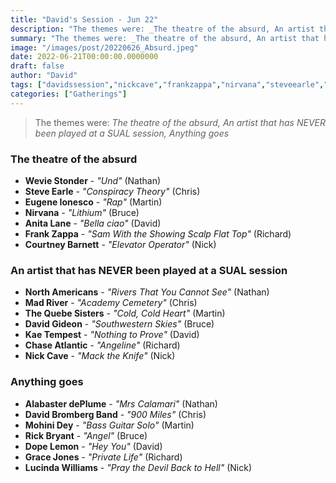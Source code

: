 ```yaml
---
title: "David's Session - Jun 22"
description: "The themes were: _The theatre of the absurd, An artist that has NEVER been played at a SUAL session, Anything goes_"
summary: "The themes were: _The theatre of the absurd, An artist that has NEVER been played at a SUAL session, Anything goes_"
image: "/images/post/20220626_Absurd.jpeg"
date: 2022-06-21T00:00:00.0000000
draft: false
author: "David"
tags: ["davidssession","nickcave","frankzappa","nirvana","steveearle","lucindawilliams","dopelemon","courtneybarnett","kaetempest","davidgideon","chaseatlantic","davidbromberg","thequebesisters","alabasterdeplume","madriver","anitalane","mohinidey","rickbryant","gracejones","weviestonder","eugeneionesco","northamericans"]
categories: ["Gatherings"]
---
```

> The themes were: _The theatre of the absurd, An artist that has NEVER been played at a SUAL session, Anything goes_
### The theatre of the absurd
- **Wevie Stonder** - _"Und"_ (Nathan)
- **Steve Earle** - _"Conspiracy Theory"_ (Chris)
- **Eugene Ionesco** - _"Rap"_ (Martin)
- **Nirvana** - _"Lithium"_ (Bruce)
- **Anita Lane** - _"Bella ciao"_ (David)
- **Frank Zappa** - _"Sam With the Showing Scalp Flat Top"_ (Richard)
- **Courtney Barnett** - _"Elevator Operator"_ (Nick)
### An artist that has NEVER been played at a SUAL session
- **North Americans** - _"Rivers That You Cannot See"_ (Nathan)
- **Mad River** - _"Academy Cemetery"_ (Chris)
- **The Quebe Sisters** - _"Cold, Cold Heart"_ (Martin)
- **David Gideon** - _"Southwestern Skies"_ (Bruce)
- **Kae Tempest** - _"Nothing to Prove"_ (David)
- **Chase Atlantic** - _"Angeline"_ (Richard)
- **Nick Cave** - _"Mack the Knife"_ (Nick)
### Anything goes
- **Alabaster dePlume** - _"Mrs Calamari"_ (Nathan)
- **David Bromberg Band** - _"900 Miles"_ (Chris)
- **Mohini Dey** - _"Bass Guitar Solo"_ (Martin)
- **Rick Bryant** - _"Angel"_ (Bruce)
- **Dope Lemon** - _"Hey You"_ (David)
- **Grace Jones** - _"Private Life"_ (Richard)
- **Lucinda Williams** - _"Pray the Devil Back to Hell"_ (Nick)
